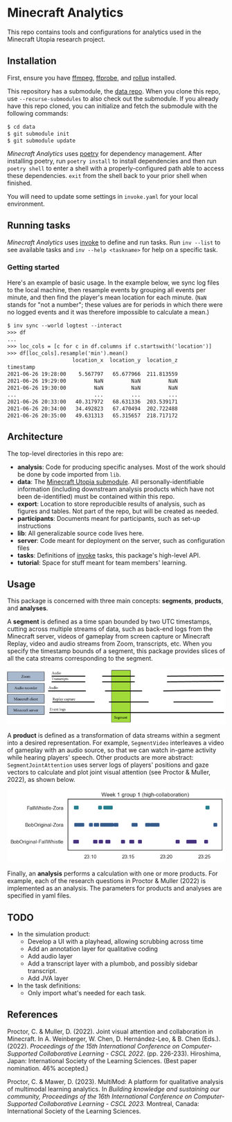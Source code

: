 # Minecraft Analytics

This repo contains tools and configurations for analytics used in the Minecraft
Utopia research project. 

## Installation

First, ensure you have [ffmpeg](https://ffmpeg.org/), 
[ffprobe](https://ffmpeg.org/ffprobe.html), and [rollup](https://www.rollupjs.org/guide/en/) installed.

This repository has a submodule, the [data repo](https://github.com/cproctor/minecraft-utopia-data). 
When you clone this repo, use `--recurse-submodules` to also check out the
submodule. If you already have this repo cloned, you can initialize and fetch
the submodule with the following commands:

```
$ cd data
$ git submodule init
$ git submodule update
```

*Minecraft Analytics* uses [poetry](https://python-poetry.org/) for dependency
management. After installing poetry, run `poetry install` to install
dependencies and then run `poetry shell` to enter a shell with
a properly-configured path able to access these dependencies. `exit` from the
shell back to your prior shell when finished. 

You will need to update some settings in `invoke.yaml` for your local
environment.

## Running tasks

*Minecraft Analytics* uses [invoke](https://www.pyinvoke.org/) to define and run
tasks. Run `inv --list` to see available tasks and `inv --help <taskname>` for
help on a specific task.

### Getting started

Here's an example of basic usage. In the example below, we sync log files to the
local machine, then resample events by grouping all events per minute, and then
find the player's mean location for each minute. (`NaN` stands for "not a
number"; these values are for periods in which there were no logged events and
it was therefore impossible to calculate a mean.)

```
$ inv sync --world logtest --interact
>>> df
...
>>> loc_cols = [c for c in df.columns if c.startswith('location')]
>>> df[loc_cols].resample('min').mean()
                     location_x  location_y  location_z
timestamp                                              
2021-06-26 19:28:00    5.567797   65.677966  211.813559
2021-06-26 19:29:00         NaN         NaN         NaN
2021-06-26 19:30:00         NaN         NaN         NaN
...                         ...         ...         ...
2021-06-26 20:33:00   40.317972   68.631336  203.539171
2021-06-26 20:34:00   34.492823   67.470494  202.722488
2021-06-26 20:35:00   49.631313   65.315657  218.717172
```

## Architecture

The top-level directories in this repo are:

- **analysis**: Code for producing specific analyses. Most of the work should be
  done by code imported from `lib`.
- **data**: The [Minecraft Utopia submodule](https://github.com/cproctor/minecraft-utopia-data). 
  All personally-identifiable information (including downstream analysis
  products which have not been de-identified) must be contained within this
  repo.
- **export**: Location to store reproducible results of analysis, such as
  figures and tables. Not part of the repo, but will be created as needed.
- **participants**: Documents meant for participants, such as set-up instructions
- **lib**: All generalizable source code lives here. 
- **server**: Code meant for deployment on the server, such as configuration files
- **tasks**: Definitions of [invoke](http://www.pyinvoke.org/) tasks, this package's
  high-level API.
- **tutorial**: Space for stuff meant for team members' learning.

## Usage

This package is concerned with three main concepts: **segments**, **products**, and 
**analyses**.

A **segment** is defined as a time span bounded by two UTC timestamps, cutting across 
multiple streams of data, such as back-end logs from the Minecraft server, videos of 
gameplay from screen capture or Minecraft Replay, video and audio streams from Zoom, 
transcripts, etc. When you specify the timestamp bounds of a segment, this package
provides slices of all the cata streams corresponding to the segment. 

![Diagram of a segment, specifying a time span across multiple data streams](figures/segment.png)

A **product** is defined as a transformation of data streams within a segment into 
a desired representation. For example, `SegmentVideo` interleaves a video of gameplay
with an audio source, so that we can watch in-game activity while hearing players' speech.
Other products are more abstract: `SegmentJointAttention` uses server logs of players' 
positions and gaze vectors to calculate and plot joint visual attention (see Proctor & Muller, 2022),
as shown below.

![Joint visual attention plot](figures/w1g1_joint_attention.png)

Finally, an **analysis** performs a calculation with one or more products. For example, each of the 
research questions in Proctor & Muller (2022) is implemented as an analysis.
The parameters for products and analyses are specified in yaml files. 

## TODO

- In the simulation product:
  - Develop a UI with a playhead, allowing scrubbing across time
  - Add an annotation layer for qualitative coding
  - Add audio layer
  - Add a transcript layer with a plumbob, and possibly sidebar transcript.
  - Add JVA layer
- In the task definitions: 
  - Only import what's needed for each task. 

## References

Proctor, C. & Muller, D. (2022). Joint visual attention and collaboration in Minecraft. In A. Weinberger, W. Chen, D. Hernández-Leo, & B. Chen (Eds.). (2022). *Proceedings of the 15th International Conference on Computer-Supported Collaborative Learning - CSCL 2022*. (pp. 226-233). Hiroshima, Japan: International Society of the Learning Sciences. (Best paper nomination. 46% accepted.)

Proctor, C. & Mawer, D. (2023). MultiMod: A platform for qualitative analysis of multimodal learning
analytics. In *Building knowledge and sustaining our community, Proceedings of the 16th International Conference on Computer-Supported Collaborative Learning - CSCL 2023.* Montreal, Canada: International Society of the Learning Sciences.
